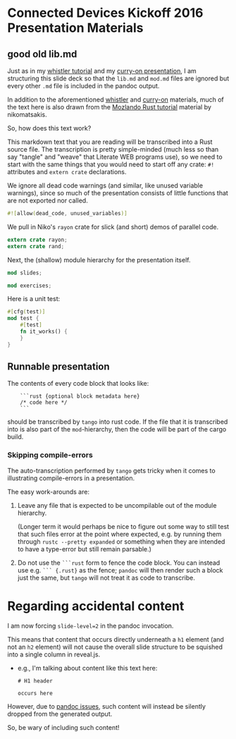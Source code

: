 # Connected Devices Kickoff 2016 Presentation Materials

## good old lib.md

Just as in my [whistler tutorial][whistler] and my
[curry-on presentation][curry-on], I am structuring this slide
deck so that the `lib.md` and `mod.md` files are ignored but every
other `.md` file is included in the pandoc output.

[whistler]: https://github.com/pnkfelix/cyot/blob/master/src/tutorial/whistler_rust_intro/mod.md

[curry-on]: https://github.com/pnkfelix/presentations/blob/curry-on2015/curry-on2015/src/lib.md

In addition to the aforementioned [whistler][] and [curry-on][]
materials, much of the text here is also drawn from the
[Mozlando Rust tutorial][mozlando] material by nikomatsakis.

[mozlando]: http://smallcultfollowing.com/20151209/

So, how does this text work?

This markdown text that you are reading will be transcribed into a
Rust source file. The transcription is pretty simple-minded (much less
so than say "tangle" and "weave" that Literate WEB programs use), so
we need to start with the same things that you would need to start off
any crate: `#!` attributes and `extern crate` declarations.

We ignore all dead code warnings (and similar, like unused variable warnings), since so much of the presentation
consists of little functions that are not exported nor called.

```rust
#![allow(dead_code, unused_variables)]
```

We pull in Niko's `rayon` crate for slick (and short) demos
of parallel code.

```rust
extern crate rayon;
extern crate rand;
```
Next, the (shallow) module hierarchy for the presentation itself.

```rust
mod slides;

mod exercises;
```

Here is a unit test:

```rust
#[cfg(test)]
mod test {
    #[test]
    fn it_works() {
    }
}
```

## Runnable presentation

The contents of every code block that looks like:

```
    ```rust {optional block metadata here}
    /* code here */
    ```
```

should be transcribed by `tango` into rust code. If the file that it
is transcribed into is also part of the `mod`-hierarchy, then the code
will be part of the cargo build.

### Skipping compile-errors

The auto-transcription performed by `tango` gets tricky when it comes
to illustrating compile-errors in a presentation.

The easy work-arounds are:

 1. Leave any file that is expected to be uncompilable out of the
    module hierarchy.

    (Longer term it would perhaps be nice to figure out some way to
    still test that such files error at the point where expected,
    e.g. by running them through `rustc --pretty expanded` or
    something when they are intended to have a type-error but still
    remain parsable.)

 2. Do not use the ```` ```rust ```` form to fence the code block.
    You can instead use e.g. ```` ``` {.rust} ```` as the fence;
    `pandoc` will then render such a block just the same, but `tango`
    will not treat it as code to transcribe.

# Regarding accidental content

I am now forcing `slide-level=2` in the pandoc invocation.

This means that content that occurs
directly underneath a `h1` element (and not an `h2` element)
will not
cause the overall slide structure to be squished into a single column
in reveal.js.

* e.g., I'm talking about content like this text here:

  ```
  # H1 header

  occurs here
  ```


However, due to [pandoc issues], such content will instead be
silently dropped from the generated output.

[pandoc issues]: https://github.com/jgm/pandoc/issues/2265

So, be wary of including such content!
